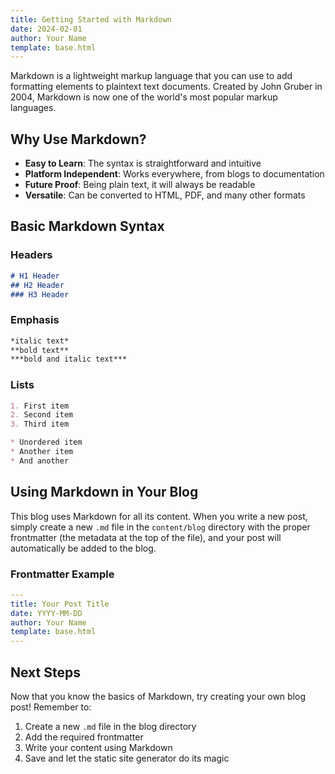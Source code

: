 ```yaml
---
title: Getting Started with Markdown
date: 2024-02-01
author: Your Name
template: base.html
---
```


Markdown is a lightweight markup language that you can use to add formatting elements to plaintext text documents. Created by John Gruber in 2004, Markdown is now one of the world's most popular markup languages.

## Why Use Markdown?

* **Easy to Learn**: The syntax is straightforward and intuitive
* **Platform Independent**: Works everywhere, from blogs to documentation
* **Future Proof**: Being plain text, it will always be readable
* **Versatile**: Can be converted to HTML, PDF, and many other formats

## Basic Markdown Syntax

### Headers

```markdown
# H1 Header
## H2 Header
### H3 Header
```

### Emphasis

```markdown
*italic text*
**bold text**
***bold and italic text***
```

### Lists

```markdown
1. First item
2. Second item
3. Third item

* Unordered item
* Another item
* And another
```

## Using Markdown in Your Blog

This blog uses Markdown for all its content. When you write a new post, simply create a new `.md` file in the `content/blog` directory with the proper frontmatter (the metadata at the top of the file), and your post will automatically be added to the blog.

### Frontmatter Example

```yaml
---
title: Your Post Title
date: YYYY-MM-DD
author: Your Name
template: base.html
---
```

## Next Steps

Now that you know the basics of Markdown, try creating your own blog post! Remember to:

1. Create a new `.md` file in the blog directory
2. Add the required frontmatter
3. Write your content using Markdown
4. Save and let the static site generator do its magic 